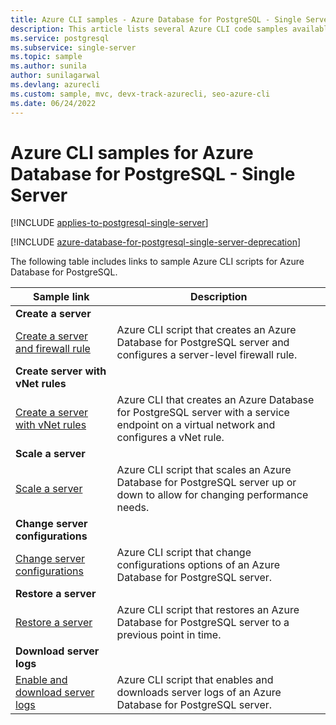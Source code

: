```yaml
---
title: Azure CLI samples - Azure Database for PostgreSQL - Single Server | Microsoft Docs
description: This article lists several Azure CLI code samples available for interacting with Azure Database for PostgreSQL - Single Server.
ms.service: postgresql
ms.subservice: single-server
ms.topic: sample
ms.author: sunila
author: sunilagarwal
ms.devlang: azurecli
ms.custom: sample, mvc, devx-track-azurecli, seo-azure-cli
ms.date: 06/24/2022
---
```


# Azure CLI samples for Azure Database for PostgreSQL - Single Server

[!INCLUDE [applies-to-postgresql-single-server](../includes/applies-to-postgresql-single-server.md)]

[!INCLUDE [azure-database-for-postgresql-single-server-deprecation](../includes/azure-database-for-postgresql-single-server-deprecation.md)]

The following table includes links to sample Azure CLI scripts for Azure Database for PostgreSQL.

| Sample link | Description |
|---|---|
|**Create a server**||
| [Create a server and firewall rule](../scripts/sample-create-server-and-firewall-rule.md) | Azure CLI script that creates an Azure Database for PostgreSQL server and configures a server-level firewall rule. |
| **Create server with vNet rules**||
| [Create a server with vNet rules](../scripts/sample-create-server-with-vnet-rule.md) | Azure CLI that creates an Azure Database for PostgreSQL server with a service endpoint on a virtual network and configures a vNet rule. |
|**Scale a server**||
| [Scale a server](../scripts/sample-scale-server-up-or-down.md) | Azure CLI script that scales an Azure Database for PostgreSQL server up or down to allow for changing performance needs. |
|**Change server configurations**||
| [Change server configurations](../scripts/sample-change-server-configuration.md) | Azure CLI script that change configurations options of an Azure Database for PostgreSQL server. |
|**Restore a server**||
| [Restore a server](../scripts/sample-point-in-time-restore.md) | Azure CLI script that restores an Azure Database for PostgreSQL server to a previous point in time. |
|**Download server logs**||
| [Enable and download server logs](../scripts/sample-server-logs.md) | Azure CLI script that enables and downloads server logs of an Azure Database for PostgreSQL server. |
